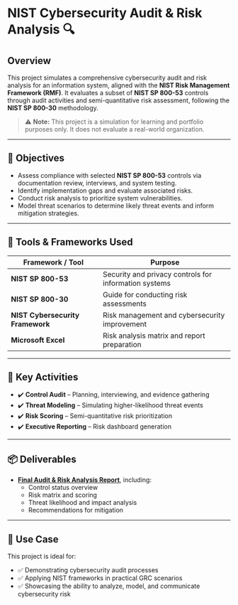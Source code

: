 # NIST Cybersecurity Audit & Risk Analysis 🔍

## Overview
This project simulates a comprehensive cybersecurity audit and risk analysis for an information system, aligned with the **NIST Risk Management Framework (RMF)**. It evaluates a subset of **NIST SP 800-53** controls through audit activities and semi-quantitative risk assessment, following the **NIST SP 800-30** methodology.

> ⚠️ **Note:** This project is a simulation for learning and portfolio purposes only. It does not evaluate a real-world organization.

---

## 🎯 Objectives

- Assess compliance with selected **NIST SP 800-53** controls via documentation review, interviews, and system testing.
- Identify implementation gaps and evaluate associated risks.
- Conduct risk analysis to prioritize system vulnerabilities.
- Model threat scenarios to determine likely threat events and inform mitigation strategies.

---

## 🧰 Tools & Frameworks Used

| Framework / Tool                  | Purpose                                           |
|----------------------------------|---------------------------------------------------|
| **NIST SP 800-53**               | Security and privacy controls for information systems |
| **NIST SP 800-30**               | Guide for conducting risk assessments             |
| **NIST Cybersecurity Framework** | Risk management and cybersecurity improvement     |
| **Microsoft Excel**              | Risk analysis matrix and report preparation       |

---

## 🔑 Key Activities

- ✔️ **Control Audit** – Planning, interviewing, and evidence gathering  
- ✔️ **Threat Modeling** – Simulating higher-likelihood threat events  
- ✔️ **Risk Scoring** – Semi-quantitative risk prioritization  
- ✔️ **Executive Reporting** – Risk dashboard generation  

---

## 📦 Deliverables

- [**Final Audit & Risk Analysis Report**](https://github.com/ariel-grc/NIST-CSF-Audit-Risk-Analysis/blob/main/ARIEL%20BETHEA%20SIMPLY%20CYBER%20GRC%20ANALYST%20AUDIT%20.pdf), including:
  - Control status overview
  - Risk matrix and scoring
  - Threat likelihood and impact analysis
  - Recommendations for mitigation

---

## 💼 Use Case

This project is ideal for:

- ✅ Demonstrating cybersecurity audit processes  
- ✅ Applying NIST frameworks in practical GRC scenarios  
- ✅ Showcasing the ability to analyze, model, and communicate cybersecurity risk  
